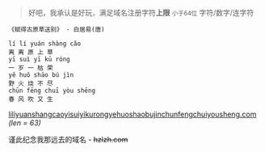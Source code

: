 > 好吧，我承认是好玩，满足域名注册字符**上限** `小于64位` 字符/数字/连字符

```
《赋得古原草送别》 - 白居易(唐)  

lí lí yuán shàng cǎo  
离 离 原 上 草  
yī suì yī kū róng   
一 岁 一 枯 荣  
yě huǒ shāo bú jìn  
野 火 烧 不 尽  
chūn fēng chuī yòu shēng   
春 风 吹 又 生  
```
[liliyuanshangcaoyisuiyikurongyehuoshaobujinchunfengchuiyousheng.com](http://liliyuanshangcaoyisuiyikurongyehuoshaobujinchunfengchuiyousheng.com)  
*(len = 63)*  

谨此纪念我那远去的域名 - <del> hzlzh.com </del>